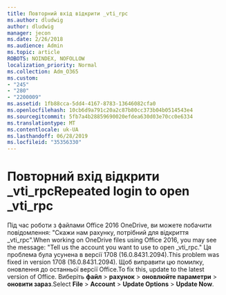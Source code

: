 ```yaml
---
title: Повторний вхід відкрити _vti_rpc
ms.author: dludwig
author: dludwig
manager: jecon
ms.date: 2/26/2018
ms.audience: Admin
ms.topic: article
ROBOTS: NOINDEX, NOFOLLOW
localization_priority: Normal
ms.collection: Adm_O365
ms.custom:
- "245"
- "280"
- "2200009"
ms.assetid: 1fb88cca-5dd4-4167-8783-13646082cfa0
ms.openlocfilehash: 10cb6d9a791c20a2c87b80cc373b04b0514543e4
ms.sourcegitcommit: 5fb7a4b28859690020efdea630d03e70cc0e6334
ms.translationtype: MT
ms.contentlocale: uk-UA
ms.lasthandoff: 06/28/2019
ms.locfileid: "35356330"
---
```

# <a name="repeated-login-to-open-vtirpc"></a><span data-ttu-id="4e58e-102">Повторний вхід відкрити _vti_rpc</span><span class="sxs-lookup"><span data-stu-id="4e58e-102">Repeated login to open _vti_rpc</span></span>

<span data-ttu-id="4e58e-103">Під час роботи з файлами Office 2016 OneDrive, ви можете побачити повідомлення: "Скажи нам рахунку, потрібний для відкриття _vti_rpc".</span><span class="sxs-lookup"><span data-stu-id="4e58e-103">When working on OneDrive files using Office 2016, you may see the message: "Tell us the account you want to use to open _vti_rpc."</span></span> <span data-ttu-id="4e58e-104">Ця проблема була усунена в версії 1708 (16.0.8431.2094).</span><span class="sxs-lookup"><span data-stu-id="4e58e-104">This problem was fixed in version 1708 (16.0.8431.2094).</span></span> <span data-ttu-id="4e58e-105">Щоб виправити цю помилку, оновлення до останньої версії Office.</span><span class="sxs-lookup"><span data-stu-id="4e58e-105">To fix this, update to the latest version of Office.</span></span> <span data-ttu-id="4e58e-106">Виберіть **файл** \> **рахунок** \> **оновлюйте параметри** \> **оновити зараз**.</span><span class="sxs-lookup"><span data-stu-id="4e58e-106">Select **File** \> **Account** \> **Update Options** \> **Update Now**.</span></span>
  